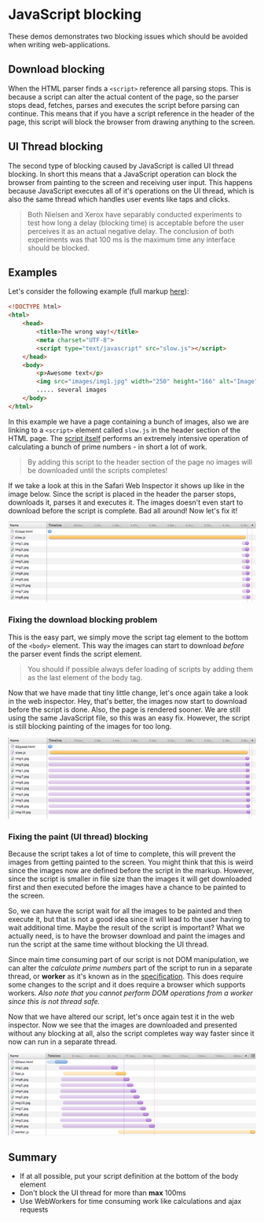 # JavaScript blocking
These demos demonstrates two blocking issues which should be avoided when writing web-applications.
## Download blocking
When the HTML parser finds a `<script>` reference all parsing stops. This is because a script can alter the actual content of the page, so the parser stops dead, fetches, parses and executes the script before parsing can continue. This means that if you have a script reference in the header of the page, this script will block the browser from drawing anything to the screen. 
## UI Thread blocking
The second type of blocking caused by JavaScript is called UI thread blocking. In short this means that a JavaScript operation can block the browser from painting to the screen and receiving user input. This happens because JavaScript executes all of it's operations on the UI thread, which is also the same thread which handles user events like taps and clicks.
> Both Nielsen and Xerox have separably conducted experiments to test how long a delay (blocking time) is acceptable before the user perceives it as an actual negative delay. The conclusion of both experiments was that 100 ms is the maximum time any interface should be blocked.

## Examples
Let's consider the following example (full markup [here](01bad.html)):
```html
<!DOCTYPE html>
<html>
	<head>
		<title>The wrong way!</title>
		<meta charset="UTF-8">
		<script type="text/javascript" src="slow.js"></script>
	</head>
	<body>
		<p>Awesome text</p>
		<img src="images/img1.jpg" width="250" height="166" alt="Image" />
		..... several images
	</body>
</html>
```
In this example we have a page containing a bunch of images, also we are linking to a `<script>` element called `slow.js` in the header section of the HTML page.  The [script itself](slow.js) performs an extremely intensive operation of calculating a bunch of prime numbers - in short a lot of work. 
> By adding this script to the header section of the page no images will be downloaded until the scripts completes! 

If we take a look at this in the Safari Web Inspector it shows up like in the image below. Since the script is placed in the header the parser stops, downloads it, parses it and executes it. The images doesn't even start to download before the script is complete. Bad all around! Now let's fix it!

![alt_text][jsblocking_bad]

### Fixing the download blocking problem
This is the easy part, we simply move the script tag element to the bottom of the `<body>` element. This way the images can start to download _before_ the parser event finds the script element.
> You should if possible always defer loading of scripts by adding them as the last element of the body tag.

Now that we have made that tiny little change, let's once again take a look in the web inspector. Hey, that's better, the images now start to download before the script is done. Also, the page is rendered sooner. We are still using the same JavaScript file, so this was an easy fix. However, the script is still blocking painting of the images for too long.

![alt_text][jsblocking_better]

### Fixing the paint (UI thread) blocking
Because the script takes a lot of time to complete, this will prevent the images from getting painted to the screen. You might think that this is weird since the images now are defined before the script in the markup. However, since the script is smaller in file size than the images it will get downloaded first and then executed before the images have a chance to be painted to the screen.

So, we can have the script wait for all the images to be painted and then execute it, but that is not a good idea since it will lead to the user having to wait additional time. Maybe the result of the script is important? What we actually need, is to have the browser download and paint the images and run the script at the same time without blocking the UI thread.

Since main time consuming part of our script is not DOM manipulation, we can alter the _calculate prime numbers_ part of the script to run in a separate thread, or **worker** as it's known as in the [specification](http://dev.w3.org/html5/workers/). This does require some changes to the script and it does require a browser which supports workers. _Also note that you cannot perform DOM operations from a worker since this is not thread safe._

Now that we have altered our script, let's once again test it in the web inspector. Now we see that the images are downloaded and presented without any blocking at all, also the script completes way way faster since it now can run in a separate thread.

![alt_text][jsblocking_best]

## Summary
* If at all possible, put your script definition at the bottom of the body element
* Don't block the UI thread for more than **max** 100ms
* Use WebWorkers for time consuming work like calculations and ajax requests

[jsblocking_bad]: ../_resources/jsblocking_bad.jpg "Bad"
[jsblocking_better]: ../_resources/jsblocking_better.jpg "Better"
[jsblocking_best]: ../_resources/jsblocking_best.jpg "Best"